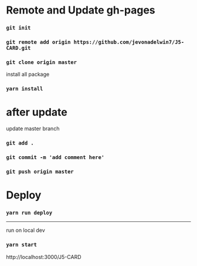# Remote and Update gh-pages

### `git init`
### `git remote add origin https://github.com/jevonadelwin7/J5-CARD.git`
### `git clone origin master`

install all package
### `yarn install`

# after update

update master branch

### `git add .`
### `git commit -m 'add comment here'`
### `git push origin master`

# Deploy

### `yarn run deploy`


---------------------------------------------------------------------------

run on local dev

### `yarn start`

http://localhost:3000/J5-CARD





